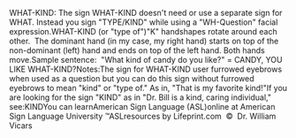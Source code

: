 WHAT-KIND: The sign WHAT-KIND doesn't need or use a separate sign 
			for WHAT. Instead you sign "TYPE/KIND" while using a "WH-Question" 
			facial expression.WHAT-KIND (or "type of")"K" handshapes rotate around each other.  The dominant hand 
(in my case, my right hand) starts on top of the non-dominant (left) hand and ends on top of the left hand. Both 
	hands move.Sample sentence: 
			"What kind of candy do you like?" = CANDY, YOU LIKE WHAT-KIND?Notes:The sign for WHAT-KIND user furrowed eyebrows when used as a 
			question but you can do this sign without furrowed eyebrows to mean 
			"kind" or "type of." As in, "That is my favorite kind!"If you are looking for the sign "KIND" as in "Dr. Bill is a kind, 
			caring individual," see:KINDYou can learnAmerican Sign Language (ASL)online at American Sign Language University ™ASLresources by Lifeprint.com  ©  Dr. William Vicars